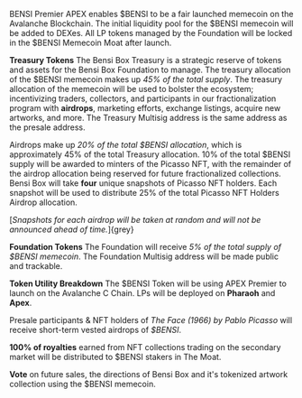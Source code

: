 BENSI Premier
APEX enables $BENSI to be a fair launched memecoin on the Avalanche Blockchain. The initial liquidity pool for the $BENSI memecoin will be added to DEXes. All LP tokens managed by the Foundation will be locked in the $BENSI Memecoin Moat after launch.

**Treasury Tokens**
The Bensi Box Treasury is a strategic reserve of tokens and assets for the Bensi Box Foundation to manage. The treasury allocation of the $BENSI memecoin makes up *45% of the total supply*. The treasury allocation of the memecoin will be used to bolster the ecosystem; incentivizing traders, collectors, and participants in our fractionalization program with **airdrops**, marketing efforts, exchange listings, acquire new artworks, and more. The Treasury Multisig address is the same address as the presale address.

Airdrops make up *20% of the total $BENSI allocation*, which is approximately 45% of the total Treasury allocation. 10% of the total $BENSI supply will be awarded to minters of the Picasso NFT, with the remainder of the airdrop allocation being reserved for future fractionalized collections.
Bensi Box will take **four** unique snapshots of Picasso NFT holders. Each snapshot will be used to distribute 25% of the total Picasso NFT Holders Airdrop allocation.

[*Snapshots for each airdrop will be taken at random and will not be announced ahead of time.*]{grey}

**Foundation Tokens**
The Foundation will receive *5% of the total supply of $BENSI memecoin*. The Foundation Multisig address will be made public and trackable.


**Token Utility Breakdown**
The $BENSI Token will be using APEX Premier to launch on the Avalanche C Chain. LPs will be deployed on **Pharaoh** and **Apex**.

Presale participants & NFT holders of *The Face (1966) by Pablo Picasso* will receive short-term vested airdrops of *$BENSI*.

**100% of royalties** earned from NFT collections trading on the secondary market will be distributed to $BENSI stakers in The Moat.

**Vote** on future sales, the directions of Bensi Box and it's tokenized artwork collection using the $BENSI memecoin.